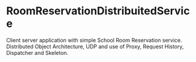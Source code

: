 # RoomReservationDistribuitedService
Client server application with simple School Room Reservation service. Distributed Object Architecture, UDP and use of Proxy, Request History, Dispatcher and Skeleton.
